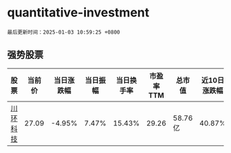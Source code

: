 # quantitative-investment

`最后更新时间：2025-01-03 10:59:25 +0800`

## 强势股票

|股票|当前价|当日涨跌幅|当日振幅|当日换手率|市盈率TTM|总市值|近10日涨跌幅|
|----|----|----|----|----|----|----|----|
|[川环科技](https://xueqiu.com/S/SZ300547)|27.09|-4.95%|7.47%|15.43%|29.26|58.76亿|40.87%|
